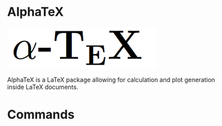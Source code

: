 AlphaTeX
========

![alphatex](https://raw.githubusercontent.com/Akollek/AlphaTeX/master/alphatex.png)

AlphaTeX is a LaTeX package allowing for calculation and plot generation inside LaTeX documents. 


Commands
========
